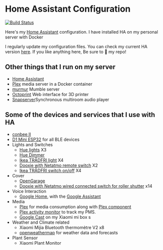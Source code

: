 # Home Assistant Configuration

[![Build Status](https://travis-ci.org/Pirionfr/Home-AssistantConfig.svg?branch=master)](https://travis-ci.org/Pirionfr/Home-AssistantConfig)

Here's my [Home Assistant](https://home-assistant.io/) configuration. I have installed HA on my personal server with Docker

I regularly update my configuration files. You can check my current HA version [here](.HA_VERSION). If you like anything here, Be sure to :star2: my repo!

## Other things that I run on my server

* [Home Assistant](https://home-assistant.io)
* [Plex](https://www.plex.tv) media server in a Docker container
* [murmur](https://wiki.mumble.info) Mumble server
* [Octoprint](https://octoprint.org) Web interface for 3D printer
* [Snapserver](https://github.com/badaix/snapcast)Synchronous multiroom audio player 


## Some of the devices and services that I use with HA
  * [conbee II](https://phoscon.de/en/conbee2) 
  * [D1 Mini ESP32](https://www.amazon.fr/ESP-32S-Bluetooth-Esp8266-CP2102-Module/dp/B07NW8S1ZR) for all BLE devices
  * Lights and Switches
    * [Hue lights](https://www2.meethue.com/fr-fr/p/hue-white-pack-de-1-e27/8718696785317) X3
    * [Hue Dimmer](https://www2.meethue.com/fr-fr/p/hue-variateur/8718696743157)
    * [Ikea TRÅDFRI light](https://www.ikea.com/fr/fr/p/tradfri-ampoule-led-e27-806-lumen-sans-fil-a-variateur-dintensite-blanc-chaud-blanc-chaud-globe-opalin-90408797/) X4
    * [Dooxie with Netatmo remote switch](https://www.legrand.fr/pro/catalogue/42796-version-dooxie-with-netatmo/commande-sans-fil-dooxie-with-netatmo-pour-eclairage-ou-prise-connectee-ou-micromodule-blanc) X2
    * [Ikea TRÅDFRI switch on/off](https://www.ikea.com/fr/fr/p/tradfri-variateur-dintensite-sans-fil-blanc-70408595/) X4
  * Cover
    * [OpenGarage](https://opengarage.io)
    * [Dooxie with Netatmo wired connected switch for roller shutter](https://www.legrand.fr/pro/catalogue/42798-version-dooxie-with-netatmo/interrupteur-filaire-connecte-dooxie-with-netatmo-pour-volet-roulant-blanc) x14
  * Voice Interaction    
    * [Google Home](https://store.google.com/product/google_home), with the [Google Assistant](https://home-assistant.io/components/google_assistant/)
  * Media
    * [Plex](https://www.plex.tv/) for media consumption along with [Plex component](https://home-assistant.io/components/media_player.plex/)
    * [Plex activity monitor](https://home-assistant.io/components/sensor.plex/) to track my PMS.
    * [Google Cast](https://home-assistant.io/components/media_player.cast/) on my Xiaomi mi box s
  * Weather and Climate related
    * Xiaomi Mijia Bluetooth thermomètre V2 x8
    * [openweathermap](https://www.home-assistant.io/integrations/openweathermap/) for weather data and forecasts
  * Plant Sensor
    * Xiaomi Plant Monitor
